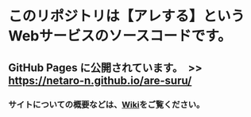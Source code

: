 # このリポジトリは【アレする】というWebサービスのソースコードです。
## GitHub Pages に公開されています。　>> https://netaro-n.github.io/are-suru/
### サイトについての概要などは、[Wiki](Home)をご覧ください。
